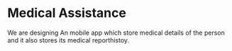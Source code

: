 # Medical Assistance

We are designing An mobile app which store medical details of the person and it also stores its medical reporthistoy.

